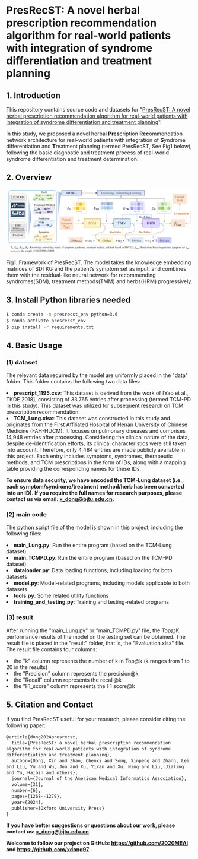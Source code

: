 # PresRecST: A novel herbal prescription recommendation algorithm for real-world patients with integration of syndrome differentiation and treatment planning

## 1. Introduction
This repository contains source code and datasets for "[PresRecST: A novel herbal prescription recommendation algorithm
for real-world patients with integration of syndrome differentiation and treatment planning](https://doi.org/10.1093/jamia/ocae066)". 

In this study, we proposed a novel herbal **Pres**cription **Rec**ommendation network architecture for real-world patients with
integration of **S**yndrome differentiation and **T**reatment planning (termed PresRecST, See Fig1 below), following the basic diagnostic and
treatment process of real-world syndrome differentiation and treatment determination.

## 2. Overview

![PresRecST Framework](./fig/PresRecST_framework.png)

Fig1. Framework of PresRecST. The model takes the knowledge embedding matrices of SDTKG and the patient’s symptom set as
input, and combines them with the residual-like neural network for recommending syndromes(SDM), treatment methods(TMM) and
herbs(HRM) progressively.

## 3. Install Python libraries needed
```bash
$ conda create -n presrecst_env python=3.6
$ conda activate presrecst_env
$ pip install -r requirements.txt
```

## 4. Basic Usage
### (1) dataset
The relevant data required by the model are uniformly placed in the "data" folder. This folder contains the following two data files:
<li><b>prescript_1195.csv</b>: This dataset is derived from the work of [Yao et al., TKDE 2018], consisting of 33,765 entries after processing (termed TCM-PD in this study). This dataset was utilized for subsequent research on TCM prescription recommendation.
<li><b>TCM_Lung.xlsx</b>: This dataset was constructed in this study and originates from the First Affiliated Hospital of Henan University of Chinese Medicine (FAH-HUCM). 
It focuses on pulmonary diseases and comprises 14,948 entries after processing. Considering the clinical nature of the data, despite de-identification efforts, its clinical characteristics were still taken into account. Therefore, only 4,484 entries are made publicly available in this project. 
Each entry includes symptoms, syndromes, therapeutic methods, and TCM prescriptions in the form of IDs, along with a mapping table providing the corresponding names for these IDs. 

**To ensure data security, we have encoded the TCM-Lung dataset (i.e., each symptom/syndrome/treatment method/herb has been converted into an ID). If you require the full names for research purposes, please contact us via email: <a>x_dong@bjtu.edu.cn</a>.**

### (2) main code
The python script file of the model is shown in this project, including the following files:
<li><b>main_Lung.py</b>: Run the entire program (based on the TCM-Lung dataset)
<li><b>main_TCMPD.py</b>: Run the entire program (based on the TCM-PD dataset)
<li><b>dataloader.py</b>: Data loading functions, including loading for both datasets
<li><b>model.py</b>: Model-related programs, including models applicable to both datasets
<li><b>tools.py</b>: Some related utility functions
<li><b>training_and_testing.py</b>: Training and testing-related programs

### (3) result

After running the "main_Lung.py" or "main_TCMPD.py" file, the Top@K performance results of the model on the testing set can be obtained. 
The result file is placed in the "result" folder, that is, the "Evaluation.xlsx" file. 
The result file contains four columns: 
<li>the "k" column represents the number of k in Top@k (k ranges from 1 to 20 in the results)</li>
<li>the "Precision" column represents the precision@k</li>
<li>the "Recall" column represents the recall@k</li> 
<li>the "F1_score" column represents the F1 score@k</li>


## 5. Citation and Contact

If you find PresRecST useful for your research, please consider citing the following paper:
```
@article{dong2024presrecst,
  title={PresRecST: a novel herbal prescription recommendation algorithm for real-world patients with integration of syndrome differentiation and treatment planning},
  author={Dong, Xin and Zhao, Chenxi and Song, Xinpeng and Zhang, Lei and Liu, Yu and Wu, Jun and Xu, Yiran and Xu, Ning and Liu, Jialing and Yu, Haibin and others},
  journal={Journal of the American Medical Informatics Association},
  volume={31},
  number={6},
  pages={1268--1279},
  year={2024},
  publisher={Oxford University Press}
}
```

<b>If you have better suggestions or questions about our work, please contact us: <a>x_dong@bjtu.edu.cn</a>. </b> 

<b>Welcome to follow our project on GitHub: <a>https://github.com/2020MEAI </a> and <a> https://github.com/xdong97 </a>. </b>

